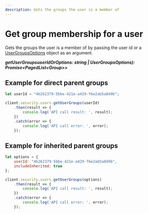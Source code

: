 ```yaml
---
description: Gets the groups the user is a member of
---
```


# Get group membership for a user

Gets the groups the user is a member of by passing the user id or a [UserGroupsOptions](/model/user-group-options.md) object as an argument.

***getUserGroupsuserIdOrOptions: string | UserGroupsOptions): Promise&lt;PagedList&lt;Group&gt;&gt;***

## Example for direct parent groups
```js
let userId = "4b262379-5bbe-421e-a429-f6e2ab5a849b";

client.security.users.getUserGroups(userId)
    .then(result => {
        console.log('API call result: ', result);
    })
    .catch(error => {
        console.log('API call error: ', error);        
    });
```

## Example for inherited parent groups

```js
let options = {
    userId: "4b262379-5bbe-421e-a429-f6e2ab5a849b",
    includeInherited: true
};

client.security.users.getUserGroups(options)
    .then(result => {
        console.log('API call result: ', result);
    })
    .catch(error => {
        console.log('API call error: ', error);        
    });
```
